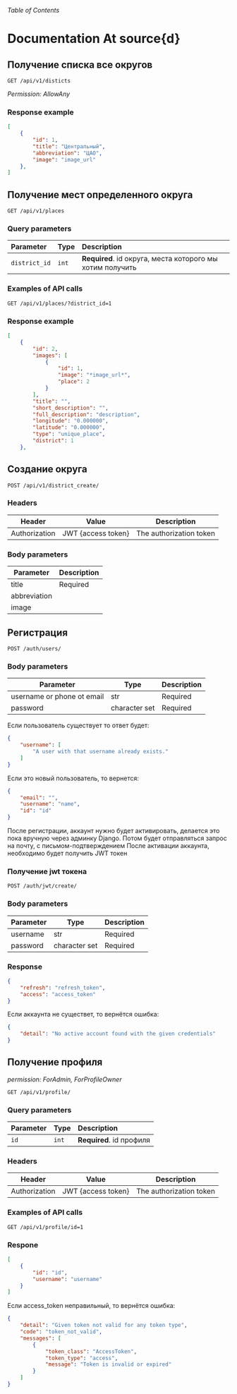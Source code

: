 _Table of Contents_



# Documentation At source{d}



## Получение списка все округов 
```http
GET /api/v1/disticts
```
*Permission: AllowAny*

### Response example 
```json
[
    {
        "id": 1,
        "title": "Центральный",
        "abbreviation": "ЦАО",
        "image": "image_url"
    }, 
]
```

## Получение мест определенного округа
```http
GET /api/v1/places
```
### Query parameters 

| Parameter | Type | Description |
| :--- | :--- | :--- |
| `district_id` | `int` | **Required**. id округа, места которого мы хотим получить|
### Examples of API calls
```http
GET /api/v1/places/?district_id=1
```
### Response example 
```json
[
    {
        "id": 2,
        "images": [
            {
                "id": 1,
                "image": "*image_url*",
                "place": 2
            }
        ],
        "title": "",
        "short_description": "",
        "full_description": "description",
        "longitude": "0.000000",
        "latitude": "0.000000",
        "type": "unique_place",
        "district": 1
    },
```



## Создание округа
```http
POST /api/v1/district_create/
```

### Headers
|Header|Value|Description|
|------|-----|------|
| Authorization|JWT {access token}|The authorization token |

### Body parameters

| Parameter | Description |
|------|-----|
| title| Required |
| abbreviation||
| image||

## Регистрация
```http
POST /auth/users/
```
### Body parameters 
| Parameter | Type | Description |
|------|-----|------|
| username or phone ot email|str| Required |
| password|character set|Required |

Если пользователь существует то ответ будет:
```json
{
    "username": [
        "A user with that username already exists."
    ]
}
```
Если это новый пользователь, то вернется:
```json
{
    "email": "",
    "username": "name",
    "id": "id"
}
```
После регистрации, аккаунт нужно будет активировать, делается это пока вручную через админку Django. Потом будет отправляться запрос на почту, с письмом-подтверждением
После активации аккаунта, необходимо будет получить JWT токен

### Получение jwt токена
```http
POST /auth/jwt/create/
```
### Body parameters 
| Parameter | Type | Description |
|------|-----|------|
| username|str| Required |
| password|character set|Required |

### Response
```json
{
    "refresh": "refresh_token",
    "access": "access_token"
}
```
Если аккаунта не существет, то вернётся ошибка:
```json
{
    "detail": "No active account found with the given credentials"
}
```
## Получение профиля 
*permission: ForAdmin, ForProfileOwner*
```http
GET /api/v1/profile/
```
### Query parameters 
| Parameter | Type | Description |
| :--- | :--- | :--- |
| `id` | `int` | **Required**. id профиля|

### Headers
|Header|Value|Description|
|------|-----|------|
| Authorization|JWT {access token}|The authorization token |
### Examples of API calls
```http
GET /api/v1/profile/id=1
```
### Respone
```json
[
    {
        "id": "id",
        "username": "username"
    }
]
```
Если access_token неправильный, то вернётся ошибка:
```json
{
    "detail": "Given token not valid for any token type",
    "code": "token_not_valid",
    "messages": [
        {
            "token_class": "AccessToken",
            "token_type": "access",
            "message": "Token is invalid or expired"
        }
    ]
}
```





